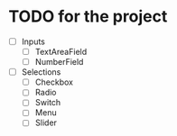 # TODO for the project

- [ ] Inputs
  - [ ] TextAreaField
  - [ ] NumberField
- [ ] Selections
  - [ ] Checkbox
  - [ ] Radio
  - [ ] Switch
  - [ ] Menu
  - [ ] Slider
